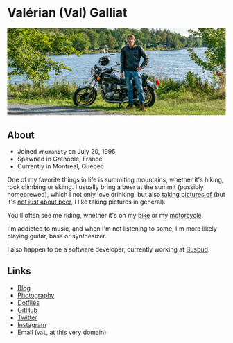 Valérian (Val) Galliat
======================

![Val](img/val.jpg)

About
-----

* Joined `#humanity` on July 20, 1995
* Spawned in Grenoble, France
* Currently in Montreal, Quebec

One of my favorite things in life is summiting mountains, whether it's
hiking, rock climbing or skiing. I usually bring a beer at the summit
(possibly homebrewed), which I not only love drinking, but also [taking
pictures of][beer] (but it's [not just about beer][photography], I like
taking pictures in general).

[beer]: https://photography.codejam.info/beer.html
[photography]: https://photography.codejam.info/

You'll often see me riding, whether it's on my [bike] or my [motorcycle].

I'm addicted to music, and when I'm not listening to some, I'm more
likely playing guitar, bass or synthesizer.

I also happen to be a software developer, currently working at
[Busbud].

[bike]: https://photography.codejam.info/photos/P1000756.html
[motorcycle]: https://photography.codejam.info/photos/P2570525.html
[Busbud]: https://www.busbud.com/en/about/team

[riding my motorcycle]: https://photography.codejam.info/gs650.html

Links
-----

* [Blog](https://www.codejam.info/)
* [Photography](https://photography.codejam.info/)
* [Dotfiles](https://github.com/valeriangalliat/dotfiles)
* [GitHub](https://github.com/valeriangalliat)
* [Twitter](https://twitter.com/valeriangalliat)
* [Instagram](https://www.instagram.com/valeriangalliat/)
* Email (`val`, at this very domain)
